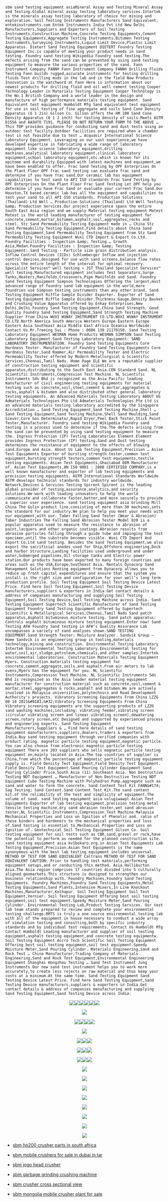```
sbm sand testing equipment asiaMineral Assay and Testing Mineral Assay and Testing.Global mineral assay testing laboratory services.Intertek is the minerals assay testing laboratory of choice for mining and exploration. Soil Testing Instruments Manufacturers Sand Equivalent. entekinstruments.com Entek Instruments India Pvt Ltd New Delhi Manufacturers,Suppliers and Exporters of Soil Testing Instruments,Construction Machine,Concrete Testing Equipments,Cement Testing Equipments,Aggregate Testing Instruments,Bitumen Testing Instruments,Surveying Instruments,Liquid Limit Device,Plastic Limit Apparatus. Dietert Sand Testing Equipment DIETERT Foundry Testing Equipment Inc.is capable of meeting your product needs in sand testing. Foundry sand testing Wikipedia Foundry sand testing.The defects arising from the sand can be prevented by using sand testing equipment to measure the various properties of the sand. Fann Instrument Company FANN® Fann Instrument Company FANN® Drilling Fluids Testing Fann builds rugged,accurate instruments for testing drilling fluids Test drilling muds in the lab and in the field New Products Innovation is the watchword at Fann Here is information about our newest products for drilling fluid and oil well cement testing Cooper Technology Leader in Materials Testing Equipment Cooper Technology is the No.1 British Company and a world leader in the design and manufacture of high performance materials testing equipment. Sand Equivalent test equipment Humboldt Mfg Sand equivalent test equipment for use in soil testing of fine aggregate and soils Sand Cone Density Apparatus (6 1 2in) Gilson Co. Gilson offers the HM 100 Sand Cone Density Apparatus (6 1 2 inch) for testing density of soils.Meets ASTM D1556 and AASHTO T191. PLEASE DO NOT RETURN YOUR FORM TO THE ABOVE … This TOP provides guidance for conducting sand and dust tests using an outdoor test facility.Outdoor facilities are required when a chamber test is not feasible due to test … Acquavir International Science Laboratory Equipment. Leveraging on our vast experience,we have developed expertise in fabricating a wide range of laboratory equipment like science laboratory equipment,drilling machines,analytical laboratory equipment,clinical laboratory equipment,school laboratory equipment,etc.which is known for its epitome and durability.Equipped with latest machines and equipment,we have been enabled to offer. Frac Sand Testing by OPF Enterprises On the Plant Floor OPF frac sand testing can evaluate frac sand and determine if you have frac sand.Our ceramic lab has equipment capabilities to test sand to API ISO standards Frac Sand Testing by OPF Enterprises On the Plant Floor Frac Sand Testing Let OPF help you determine if you have Frac Sand or evaluate your current Frac Sand.Our Houston,TX based ceramic lab has all the equipment and capabilities to test your sand to all API ISO standards. Production Solutions (Thailand) Ltd Well … Production Solutions (Thailand) Ltd Well Testing &amp; Production Services.Our project experience spans the entire South East Asia region and we supply Material testing equipment Matest Matest is the world leading manufacturer of testing equipment for concrete,cement,mortar,bitumen,asphalt,soil,aggregates,rocks and steel. Stz Sand Permeability Testing Equipment made in … China Stz Sand Permeability Testing Equipment,Find details about China Sand Testing Equipment,Sand Permeability Testing Equipment from Stz Sand Permeability Testing Equipment Wuxi CTD Import & Export Co.Ltd. Foundry Facilities : Inspection &amp; Testing … Growth Asia,Medan.Foundry Facilities : Inspection &amp; Testing Equipment:.Sand Testing › Particle size grain distribution analysis. Inflow Control Devices (ICDs) Schlumberger Inflow and injection control devices,designed for use with sand screens,balance flow rates across the entire length of the interval for optimal recovery. Specialist Services™ well testing » JST Thailand Specialist Services™ well testing.Manufactured equipment includes Test Separators,Surge Tanks,Heaters,Manifolds,Crossovers,Pipe Manifolds and Sand. Foundry Sand Testing Equipment Simpson Technologies Offering the largest,most advanced range of foundry sand lab equipment in the world,more foundries use Simpson testing instruments than any other brand. Sand Testing Equipment Riffle Sample Divider Exporter. Exporter of Sand Testing Equipment Riffle Sample Divider,Thickness Gauge,Density Basket and Crushing Value Apparatus offered by Enkay Enterprises,New Delhi,Delhi Foundry Sand Testing Equipment,China Sand Strength. Good Quality Foundry Sand Testing Equipment,Sand Strength Testing Machine Supplier From China WUXI WUWAY INSTRUMENT CO.LTD.WUXI WUWAY INSTRUMENT CO.LTD.North America South America Western Europe Eastern Europe Eastern Asia Southeast Asia Middle East Africa Oceania Worldwide: Contact Us.Mr.Treeing Sui : Phone : 0086 139 21170150. Sand Testing Laboratory Equipment WESMAN Home Products WESMAN SIMPSON Sand Testing Laboratory Equipment.Sand Testing Laboratory Equipment: SAND LABORATORY INSTRUMENTATION. Foundry Sand Testing Equipments Core Hardness Tester. Manufacturer of Foundry Sand Testing Equipments Core Hardness Tester,Sand Rammer,Air Permeability Tester and Electric Permeability Tester offered by Modern Metallurgical & Scientific Services,Chennai,Tamil Nadu. Home Page ELE We are a reputable supplier of construction testing equipment and scientific apparatus,distributing to the South East Asia.CEN Standard Sand. NL Scientific Instruments,Compression Test Machine. NL Scientific Instruments Sdn Bhd is recognized as the Asia Pacific leading manufacturer of civil engineering testing equipments for material testing such as concrete,soil,steel,cement & mortar,aggregates & rocks,asphalt & bitumen and also distributed other general laboratory testing equipments. An Advanced Materials Testing Laboratory ABOUT US Admaterials Technologies Pte Ltd Admaterials Technologies Pte Ltd is an advanced materials testing laboratory accredited by the Singapore Accreditation … Sand Testing Equipment,Sand Testing Machine,Shell … Sand Testing Equipment,Sand Testing Machine,Shell Sand Moulding,Sand Siever,Core Gas Determinator,Rapid Dryer,Peel Back Tester,Stick Point Tester,Manufacturer. Foundry sand testing Wikipedia Foundry sand testing is a process used to determine if the.The defects arising from the sand can be prevented by using sand testing equipment to measure the. Ingress Protection (IP) Testing Laboratories Element Element provides Ingress Protection (IP) testing.Sand and Dust testing determines the resistance of equipment to the effects of blowing sand.Europe and Asia. About Us Lab Testing Equipment,Precision … Asian Test Equipments Exporter of bursting strength tester,common test equipment,bursting strength testers,common test equipments,textile testing equipments. Asian Test Equipments,Ghaziabad OEM Manufacturer of. Asian Test Equipments,AN ISO 9001 : 2008 CERTIFIED COMPANY,is a well known manufacturer and exporter of lab testing equipments and precision testing equipments. ASTM International Standards Worldwide ASTM develops technical standards for industry worldwide. Network,Devices & Services Testing Spirent Spirent is the leading global provider of testing,assurance,analytics,and security solutions.We work with leading innovators to help the world communicate and collaborate faster,better,and more securely to provide a superior user experience. sand testing equipment asia Grinding Mill China The Gulin product line,consisting of more than 30 machines,sets the standard for our industry.We plan to help you meet your needs with our equipment,with our. Taber Falling Sand Tester (Wear & Abrasion) Taber Industries The Falling Sand Abrasion Tester Model 820 is a popular apparatus used to measure the resistance to abrasion of paint,lacquers and other organic coatings.Abrasion results from abrasive particles falling through a guide tube and impinging the test specimen,until the substrate becomes visible. Wuxi CTD Import And Export Co.Ltd sand testing. Besides the Sand Testing Equipment,we also export the sacrificial anodes used for Ship,Offshore engineering,Dock and harbor Structure,Landing facilities used underground and under water,Submerged pipelines,Oil storage tanks and Electric power station.Our products have been exported to many foreign countries and areas such as the USA,Europe,Southeast Asia. Rentals Dynacorp Sand Management Solutions Renting equipment from Dynacorp allows you to reduce up front capital expenditures and ensure that the system you install is the right size and configuration for your well’s long term production profile. Soil Testing Equipment Soil Testing Device Latest Price. Find here Soil Testing Equipment,Soil Testing Device manufacturers,suppliers & exporters in India.Get contact details & address of companies manufacturing and supplying Soil Testing Equipment,Soil Testing Device,Soil Testing Machine across India. Sand Testing Equipment Supertech Scientific Manufacturer of Sand Testing Equipment Foundry Sand Testing Equipment offered by Supertech Scientific & Metallurgical Services,Chennai,Tamil Nadu Sand patch apparatus,Asphalt bituminous mixture testing. Sand patch apparatus: Controls asphalt bituminous mixture testing equipment.Enter now! Sand Testing AFW Foundry Sand testing in AFW’s Quality Assurance Lab encompasses a variety of sand analyses shown.SAND TESTING EQUIPMENT.Sand Strength Tester; Moisture Analyzer. Sandvik Group — Home Sandvik is an engineering group in tooling,materials technology,mining and construction. Environmental Testing Laboratory Intertek Environmental Testing Laboratory.Environmental testing for water,soil,air,sludge,petroleum,chemicals,and other samples.Intertek environmental laboratories. Construction Materials Testing Equipment Myers. Construction materials testing equipment for concrete,cement,aggregate,soils,and asphalt.From air meters to lab ovens,Myers has the equipment for you. NL Scientific Instruments,Compression Test Machine. NL Scientific Instruments Sdn Bhd is recognized as the Asia leader material testing equipment manufacturer for construction material such as concrete,soil,cement & mortar,steel,aggregates & rocks,asphalt and bitumen.We are actively involved in Malaysia universities,polytechnics and Road Development Authority's projects. Vibratory Screening Equipments From China LZZG 08 10 2021&#0183;&#32;Vibratory Screening Equipments From China Vibratory screening equipments are the supporting products of LZZG sand washing machines,including: vibrating feeder,vibrating screen (circular vibrating screen and linear vibrating screen),dewatering screen,rotary screen,etc Designed and supported by experienced process and engineering experts. Sand Testing Equipment Manufacturers,Suppliers & … Find here details of sand testing equipment manufacturers,suppliers,dealers,traders & exporters from India.Buy sand testing equipment through verified companies with product rating. magnetic particle testing equipment,magnetic particle. You can also choose from electronic magnetic particle testing equipment There are 203 suppliers who sells magnetic particle testing equipment on,mainly located in Asia.The top countries of supplier is China,from which the percentage of magnetic particle testing equipment supply is. Field Density Test Equipment,Field Density Test Equipment. Field Density Test Equipment.Sand Pouring Cylinder Equipment Sand Pouring Cylinder Price.South Asia (11) Southeast Asia. Non Destructive Testing NDT Equipment … Manufacturer of Non Destructive Testing NDT Equipment Cube Testing Machine with Polyhedron Pump.aggregate such as sand and water to form the concrete. Sand Content Test Kit FANN&#174; Sag Testing; Sand Content.Sand Content Test Kit.The sand content kit.of the reliability of the test and simplicity of equipment.The volume of sand. sand testing equipment asia uslugiwawpl Asian Test Equipments Exporter of lab testing equipment,precision testing metal tensile testing machine,dry sand abrasion tester,wet sand abrasion tester,NL Scientific Instruments,Compression Test Machine Malaysia Mechanical Properties and Loss on Ignition of Phenolic and. ratio of these binders and hardeners to the mechanical properties and loss of.Sand testing is essential to.Mechanical Properties and Loss on Ignition of. Geotechnical Soil Testing Equipment Gilson Co. Soil testing equipment for soil tests such as CBR.sand,gravel or rock,have the potential to perform as needed for the planned construction site. sand testing equipment asia kv1bokaro.org.in Asian Test Equipments Lab Testing Equipment,Precision.Asian Test Equipments is the name synonymous with the best lab testing equipment includes universal. METHOD OF TEST FOR SAND EQUIVALENT Caltrans METHOD OF TEST FOR SAND EQUIVALENT CAUTION: Prior to handling test materials,performing equipment setups,and or conducting this method. Asia Halliburton Asia.The Asia region comprises 17 countries divided into 5 culturally aligned geomarkets.This structure is designed to strengthen our business relationship with. Foundry Machines,Foundry Sand Testing Equipments. Foundry Machines,Foundry Sand Testing Equipments,Metal Testing Equipments,Sand Plants,Intensive Mixers,In Line Knockout Machines,Manufacturer,Kolhapur. Soil Testing Equipment Soil Test Equipment,Vernier. Soil Testing Equipment Offering best soil testing equipment,soil test equipment.Speedy Moisture Meter,Sand Pouring Cylinder. Environmental Testing Lab,Product Testing Services. Our test lab team stands prepared to review and complete your environmental testing challenge.RMTS is truly a one source environmental testing lab with all of the equipment in house necessary to conduct a wide array of simulation testing and consulting,both by specific industry standards and by individual test requirements. Contact Us Humboldt Mfg Contact Humboldt Leading manufacturer and supplier of soil testing equipment,asphalt testing equipment,and concrete testing equipmentw. Soil Testing Equipment Accro Tech Scientific Soil Testing Equipment Offering best soil testing equipment,soil test equipment.Speedy Moisture Meter,Sand Pouring Cylinder. Materials Engineering,Sand and Rock Test … China Manufacturer,Trading Company of Materials Engineering,Sand and Rock Test Equipment,Environmental Engineering Equipment Shanghai Hongzhou Testing … Sand Test Instrument Jung Instruments Our new sand test instrument helps you to work more accurately,to create less rejects on raw material and thus keep your costs at a minimum.At the same time. Sand Testing Equipment Sand Testing Device Latest Price. Find here Sand Testing Equipment,Sand Testing Device manufacturers,suppliers & exporters in India.Get contact details & address of companies manufacturing and supplying Sand Testing Equipment,Sand Testing Device across India. 
```

<div align="center">
  
<a rel="nofollow" href="https://m.shibang-china.com?f=github&k=sbm+sand+testing+equipment+asia"><img src="https://static.shibang-china.com/en/l.png"></a><img src="https://static.shibang-china.com/en/hw.png"><a rel="nofollow" href="https://m.shibang-china.com/product/?f=github&k=sbm+sand+testing+equipment+asia"><img src="https://static.shibang-china.com/en/p.png"></a><a rel="nofollow" href="https://m.shibang-china.com/cases/?f=github&k=sbm+sand+testing+equipment+asia"><img src="https://static.shibang-china.com/en/c.png"></a><a rel="nofollow" href="https://m.shibang-china.com/news/?f=github&k=sbm+sand+testing+equipment+asia"><img src="https://static.shibang-china.com/en/n.png"></a><a rel="nofollow" href="https://m.shibang-china.com?f=github&k=sbm+sand+testing+equipment+asia"><img src="https://static.shibang-china.com/en/m.png"></a>

<a rel="nofollow" href="https://m.shibang-china.com/product/?f=github&k=sbm+sand+testing+equipment+asia"><img src="https://static.shibang-china.com/en/b.jpg"></a>
  
<a rel="nofollow" href="https://m.shibang-china.com/solution-aggregate.html?f=github&k=sbm+sand+testing+equipment+asia"><img src="https://static.shibang-china.com/en/a.jpg"></a><a rel="nofollow" href="https://m.shibang-china.com/solution-mine.html?f=github&k=sbm+sand+testing+equipment+asia"><img src="https://static.shibang-china.com/en/m.jpg"></a><a rel="nofollow" href="https://m.shibang-china.com/solution-mill.html?f=github&k=sbm+sand+testing+equipment+asia"><img src="https://static.shibang-china.com/en/g.jpg"></a><a rel="nofollow" href="https://m.shibang-china.com/solution-epc.html?f=github&k=sbm+sand+testing+equipment+asia"><img src="https://static.shibang-china.com/en/e.jpg"></a>

<a rel="nofollow" href="https://m.shibang-china.com/product/?f=github&k=sbm+sand+testing+equipment+asia"><img src="https://static.shibang-china.com/en/a-p.png"></a>

<a rel="nofollow" href="https://m.shibang-china.com/product/crusher/c6x.html?f=github&k=sbm+sand+testing+equipment+asia"><img src="https://static.shibang-china.com/en/j.jpg"></a><a rel="nofollow" href="https://m.shibang-china.com/product/crusher/ci5x.html?f=github&k=sbm+sand+testing+equipment+asia"><img src="https://static.shibang-china.com/en/i.jpg"></a><a rel="nofollow" href="https://m.shibang-china.com/product/crusher/hst.html?f=github&k=sbm+sand+testing+equipment+asia"><img src="https://static.shibang-china.com/en/c.jpg"></a>

<a rel="nofollow" href="https://m.shibang-china.com/product/mill/mtw.html?f=github&k=sbm+sand+testing+equipment+asia"><img src="https://static.shibang-china.com/en/mtw.jpg"></a><a rel="nofollow" href="https://m.shibang-china.com/product/mill/scm.html?f=github&k=sbm+sand+testing+equipment+asia"><img src="https://static.shibang-china.com/en/scm.jpg"></a><a rel="nofollow" href="https://m.shibang-china.com/product/mill/lm.html?f=github&k=sbm+sand+testing+equipment+asia"><img src="https://static.shibang-china.com/en/lm.jpg"></a>

<a rel="nofollow" href="https://m.shibang-china.com/product/sand/vsi6x.html?f=github&k=sbm+sand+testing+equipment+asia"><img src="https://static.shibang-china.com/en/6x.jpg"></a><a rel="nofollow" href="https://m.shibang-china.com/product/sand/vu.html?f=github&k=sbm+sand+testing+equipment+asia"><img src="https://static.shibang-china.com/en/vu.jpg"></a><a rel="nofollow" href="https://m.shibang-china.com/product/mobile/klun.html?f=github&k=sbm+sand+testing+equipment+asia"><img src="https://static.shibang-china.com/en/k.jpg"></a>

<a rel="nofollow" href="https://m.shibang-china.com/cases/?f=github&k=sbm+sand+testing+equipment+asia"><img src="https://static.shibang-china.com/en/case.png"></a>

<a rel="nofollow" href="https://m.shibang-china.com/cases/aggregate/202.html?f=github&k=sbm+sand+testing+equipment+asia"><img src="https://static.shibang-china.com/en/c-1.jpg"></a>

<a rel="nofollow" href="https://m.shibang-china.com/cases/aggregate/203.html?f=github&k=sbm+sand+testing+equipment+asia"><img src="https://static.shibang-china.com/en/c-2.jpg"></a>

<a rel="nofollow" href="https://m.shibang-china.com/cases/mill/123.html?f=github&k=sbm+sand+testing+equipment+asia"><img src="https://static.shibang-china.com/en/c-3.jpg"></a>

<a rel="nofollow" href="https://m.shibang-china.com/contact_us.html?f=github&k=sbm+sand+testing+equipment+asia"><img src="https://static.shibang-china.com/en/contact.png"></a>

<a rel="nofollow" href="https://swt.shibang-china.com/?f=github&k=sbm+sand+testing+equipment+asia"><img src="https://static.shibang-china.com/en/chat.png"></a>

<a rel="nofollow" href="https://whatsapp.shibangsoft.com/WhatsApp.php?f=github&k=sbm+sand+testing+equipment+asia"><img src="https://static.shibang-china.com/en/whatsapp.png"></a>

<a rel="nofollow" href="https://m.shibang-china.com/?f=github&k=sbm+sand+testing+equipment+asia"><img src="https://static.shibang-china.com/en/website.png"></a>

</div>


* [sbm hp200 crusher parts in south africa](sbm%20hp200%20crusher%20parts%20in%20south%20africa.md)

* [sbm mobile crushers for sale in dubai in tar](sbm%20mobile%20crushers%20for%20sale%20in%20dubai%20in%20tar.md)

* [sbm jogo head crusher](sbm%20jogo%20head%20crusher.md)

* [sbm garbage grinding crushing machine](sbm%20garbage%20grinding%20crushing%20machine.md)

* [sbm crusher cross sectional view](sbm%20crusher%20cross%20sectional%20view.md)

* [sbm mongolia mobile crusher plant for sale](sbm%20mongolia%20mobile%20crusher%20plant%20for%20sale.md)